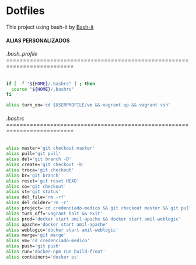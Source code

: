 # Dotfiles

This project using bash-it by [Bash-it](https://github.com/Bash-it/bash-it)



#### ALIAS PERSONALIZADOS

###### .bash_profile ==========================================================================

```bash
if [ -f "${HOME}/.bashrc" ] ; then
  source "${HOME}/.bashrc"
fi

alias turn_on='cd $USERPROFILE/vm && vagrant up && vagrant ssh'
```

###### .bashrc ==========================================================================

```bash
alias master='git checkout master'
alias pull='git pull'
alias del='git branch -D'
alias create='git checkout -b'
alias troca='git checkout'
alias br='git branch'
alias reset='git reset HEAD'
alias co='git checkout'
alias st='git status'
alias del_file='rm -rf'
alias del_dolder='rm -r'
alias project='cd credenciado-medico && git checkout master && git pull'
alias turn_off='vagrant halt && exit'
alias prod='docker start amil-apache && docker start amil-weblogic'
alias apache='docker start amil-apache'
alias weblogic='docker start amil-weblogic'
alias merge='git merge'
alias vm='cd credenciado-medico'
alias push='git push'
alias run='docker-npm run build-front'
alias containers='docker ps'
```

